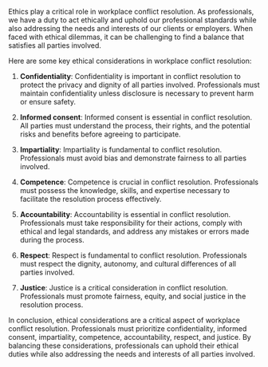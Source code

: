 

Ethics play a critical role in workplace conflict resolution. As professionals, we have a duty to act ethically and uphold our professional standards while also addressing the needs and interests of our clients or employers. When faced with ethical dilemmas, it can be challenging to find a balance that satisfies all parties involved.

Here are some key ethical considerations in workplace conflict resolution:

1. **Confidentiality**: Confidentiality is important in conflict resolution to protect the privacy and dignity of all parties involved. Professionals must maintain confidentiality unless disclosure is necessary to prevent harm or ensure safety.

2. **Informed consent**: Informed consent is essential in conflict resolution. All parties must understand the process, their rights, and the potential risks and benefits before agreeing to participate.

3. **Impartiality**: Impartiality is fundamental to conflict resolution. Professionals must avoid bias and demonstrate fairness to all parties involved.

4. **Competence**: Competence is crucial in conflict resolution. Professionals must possess the knowledge, skills, and expertise necessary to facilitate the resolution process effectively.

5. **Accountability**: Accountability is essential in conflict resolution. Professionals must take responsibility for their actions, comply with ethical and legal standards, and address any mistakes or errors made during the process.

6. **Respect**: Respect is fundamental to conflict resolution. Professionals must respect the dignity, autonomy, and cultural differences of all parties involved.

7. **Justice**: Justice is a critical consideration in conflict resolution. Professionals must promote fairness, equity, and social justice in the resolution process.

In conclusion, ethical considerations are a critical aspect of workplace conflict resolution. Professionals must prioritize confidentiality, informed consent, impartiality, competence, accountability, respect, and justice. By balancing these considerations, professionals can uphold their ethical duties while also addressing the needs and interests of all parties involved.
